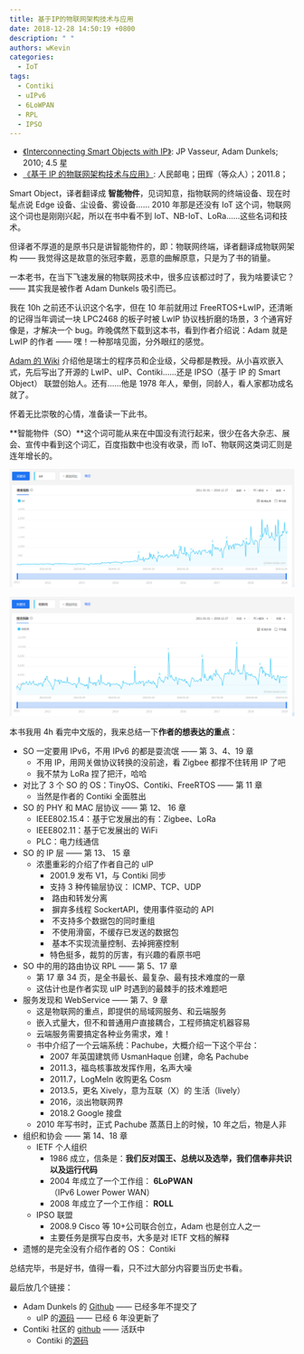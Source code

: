 ```yaml
---
title: 基于IP的物联网架构技术与应用
date: 2018-12-28 14:50:19 +0800
description: " "
authors: wKevin
categories:
  - IoT
tags:
  - Contiki
  - uIPv6
  - 6LoWPAN
  - RPL
  - IPSO
---
```


- [《Interconnecting Smart Objects with IP》](https://www.amazon.com/Interconnecting-Smart-Objects-IP-Internet/dp/0123751659): JP Vasseur, Adam Dunkels; 2010; 4.5 星
- [《基于 IP 的物联网架构技术与应用》](https://book.douban.com/subject/6722585/): 人民邮电；田辉（等众人）；2011.8；

Smart Object，译者翻译成 **智能物件**，见词知意，指物联网的终端设备、现在时髦点说 Edge 设备、尘设备、雾设备…… 2010 年那是还没有 IoT 这个词，物联网这个词也是刚刚兴起，所以在书中看不到 IoT、NB-IoT、LoRa……这些名词和技术。

但译者不厚道的是原书只是讲智能物件的，即：物联网终端，译者翻译成物联网架构 —— 我觉得这是故意的张冠李戴，恶意的曲解原意，只是为了书的销量。

一本老书，在当下飞速发展的物联网技术中，很多应该都过时了，我为啥要读它？—— 其实我是被作者 Adam Dunkels 吸引而已。

我在 10h 之前还不认识这个名字，但在 10 年前就用过 FreeRTOS+LwIP，还清晰的记得当年调试一块 LPC2468 的板子时被 LwIP 协议栈折磨的场景，3 个通宵好像是，才解决一个 bug。昨晚偶然下载到这本书，看到作者介绍说：Adam 就是 LwIP 的作者 —— 嘿！一种那啥见面，分外眼红的感觉。

[Adam 的 Wiki](https://en.wikipedia.org/wiki/Adam_Dunkels) 介绍他是瑞士的程序员和企业级，父母都是教授。从小喜欢嵌入式，先后写出了开源的 LwIP、uIP、Contiki……还是 IPSO（基于 IP 的 Smart Object） 联盟创始人。还有……他是 1978 年人，晕倒，同龄人，看人家都功成名就了。

怀着无比崇敬的心情，准备读一下此书。

**智能物件（SO）**这个词可能从来在中国没有流行起来，很少在各大杂志、展会、宣传中看到这个词汇，百度指数中也没有收录，而 IoT、物联网这类词汇则是连年增长的。

![](./images/baidu.trend.iot.png)

![](./images/baidu.trend.wlw.png)

本书我用 4h 看完中文版的，我来总结一下**作者的想表达的重点**：

- SO 一定要用 IPv6，不用 IPv6 的都是耍流氓 —— 第 3、4、19 章
  - 不用 IP，用网关做协议转换的没前途，看 Zigbee 都撑不住转用 IP 了吧
  - 我不禁为 LoRa 捏了把汗，哈哈
- 对比了 3 个 SO 的 OS：TinyOS、Contiki、FreeRTOS —— 第 11 章
  - 当然是作者的 Contiki 全面胜出
- SO 的 PHY 和 MAC 层协议 —— 第 12、 16 章
  - IEEE802.15.4：基于它发展出的有：Zigbee、LoRa
  - IEEE802.11：基于它发展出的 WiFi
  - PLC：电力线通信
- SO 的 IP 层 —— 第 13、 15 章
  - 浓墨重彩的介绍了作者自己的 uIP
    - 2001.9 发布 V1，与 Contiki 同步
    - 支持 3 种传输层协议： ICMP、TCP、UDP
    - ​ 路由和转发分离
    - ​ 摒弃多线程 SockertAPI，使用事件驱动的 API
    - ​ 不支持多个数据包的同时重组
    - ​ 不使用滑窗，不缓存已发送的数据包
    - ​ 基本不实现流量控制、去掉拥塞控制
    - 特色挺多，裁剪的厉害，有兴趣的看原书吧
- SO 中的用的路由协议 RPL —— 第 5、17 章
  - 第 17 章 ​34 页，是全书最长、最复杂、最有技术难度的一章
  - 这估计也是作者实现 uIP 时遇到的最棘手的技术难题吧
- 服务发现和 WebService —— 第 7、9 章
  - 这是物联网的重点，即提供的局域网服务、和云端服务
  - 嵌入式量大，但不和普通用户直接耦合，工程师搞定机器容易
  - 云端服务需要搞定各种业务需求，难！
  - 书中介绍了一个云端系统：Pachube，大概介绍一下这个平台：
    - ​2007 年英国建筑师 UsmanHaque 创建，命名 Pachube
    - ​2011.3，福岛核事故发挥作用，名声大噪
    - ​2011.7，LogMeIn 收购更名 Cosm
    - ​2013.5，更名 Xively，意为互联（X）的 生活（lively）
    - 2016，淡出物联网界
    - 2018.2 Google 接盘
  - 2010 年写书时，正式 Pachube 蒸蒸日上的时候，10 年之后，物是人非
- 组织和协会 —— 第 14、18 章
  - IETF 个人组织
    - 1986 成立，信条是：**​ 我们反对国王、总统以及选举，我们信奉非共识以及运行代码**
    - 2004 年成立了一个工作组： **6LoPWAN**（IPv6 Lower Power WAN）
    - 2008 年成立了一个工作组： **ROLL**
  - IPSO 联盟
    - 2008.9 Cisco 等 10+公司联合创立，Adam 也是创立人之一
    - 主要任务是撰写白皮书，大多是对 IETF 文档的解释
- 遗憾的是完全没有介绍作者的 OS： Contiki

总结完毕，书是好书，值得一看，只不过大部分内容要当历史书看。

最后放几个链接：

- Adam Dunkels 的 [Github](https://github.com/adamdunkels) —— 已经多年不提交了
  - uIP 的[源码](https://github.com/adamdunkels/uip) —— 已经 6 年没更新了
- Contiki 社区的 [github](https://github.com/contiki-os) —— 活跃中
  - Contiki 的[源码](https://github.com/contiki-os/contiki)
